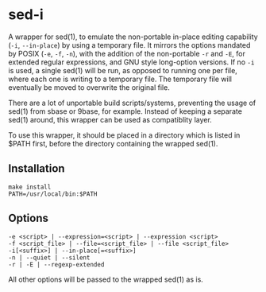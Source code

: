  sed-i
========================================================================

A wrapper for sed(1), to emulate the non-portable in-place editing
capability (`-i`, `--in-place`) by using a temporary file.  It mirrors
the options mandated by POSIX (`-e`, `-f`, `-n`), with the addition of
the non-portable `-r` and `-E`, for extended regular expressions, and
GNU style long-option versions.  If no `-i` is used, a single sed(1)
will be run, as opposed to running one per file, where each one is
writing to a temporary file.  The temporary file will eventually be
moved to overwrite the original file.

There are a lot of unportable build scripts/systems, preventing the
usage of sed(1) from sbase or 9base, for example.  Instead of keeping a
separate sed(1) around, this wrapper can be used as compatiblity layer.

To use this wrapper, it should be placed in a directory which is listed
in $PATH first, before the directory containing the wrapped sed(1).


 Installation
------------------------------------------------------------------------

    make install
    PATH=/usr/local/bin:$PATH


 Options
------------------------------------------------------------------------

    -e <script> | --expression=<script> | --expression <script>
    -f <script_file> | --file=<script_file> | --file <script_file>
    -i[<suffix>] | --in-place[=<suffix>]
    -n | --quiet | --silent
    -r | -E | --regexp-extended

All other options will be passed to the wrapped sed(1) as is.
